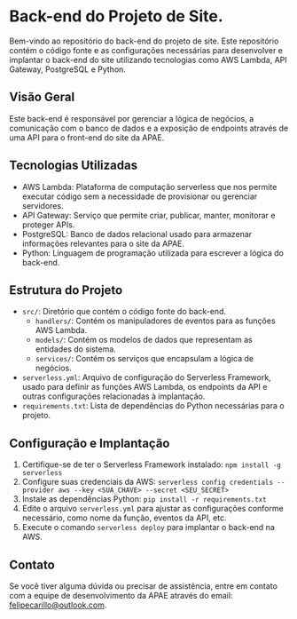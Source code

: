 # Back-end do Projeto de Site.

Bem-vindo ao repositório do back-end do projeto de site. Este repositório contém o código fonte e as configurações necessárias para desenvolver e implantar o back-end do site utilizando tecnologias como AWS Lambda, API Gateway, PostgreSQL e Python.

## Visão Geral

Este back-end é responsável por gerenciar a lógica de negócios, a comunicação com o banco de dados e a exposição de endpoints através de uma API para o front-end do site da APAE.

## Tecnologias Utilizadas

- AWS Lambda: Plataforma de computação serverless que nos permite executar código sem a necessidade de provisionar ou gerenciar servidores.
- API Gateway: Serviço que permite criar, publicar, manter, monitorar e proteger APIs.
- PostgreSQL: Banco de dados relacional usado para armazenar informações relevantes para o site da APAE.
- Python: Linguagem de programação utilizada para escrever a lógica do back-end.

## Estrutura do Projeto

- `src/`: Diretório que contém o código fonte do back-end.
  - `handlers/`: Contém os manipuladores de eventos para as funções AWS Lambda.
  - `models/`: Contém os modelos de dados que representam as entidades do sistema.
  - `services/`: Contém os serviços que encapsulam a lógica de negócios.
- `serverless.yml`: Arquivo de configuração do Serverless Framework, usado para definir as funções AWS Lambda, os endpoints da API e outras configurações relacionadas à implantação.
- `requirements.txt`: Lista de dependências do Python necessárias para o projeto.

## Configuração e Implantação

1. Certifique-se de ter o Serverless Framework instalado: `npm install -g serverless`
2. Configure suas credenciais da AWS: `serverless config credentials --provider aws --key <SUA_CHAVE> --secret <SEU_SECRET>`
3. Instale as dependências Python: `pip install -r requirements.txt`
4. Edite o arquivo `serverless.yml` para ajustar as configurações conforme necessário, como nome da função, eventos da API, etc.
5. Execute o comando `serverless deploy` para implantar o back-end na AWS.

## Contato

Se você tiver alguma dúvida ou precisar de assistência, entre em contato com a equipe de desenvolvimento da APAE através do email: felipecarillo@outlook.com.
